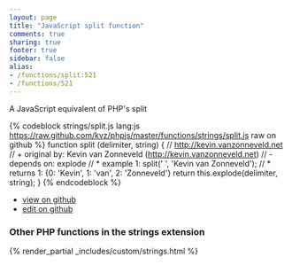 ```yaml
---
layout: page
title: "JavaScript split function"
comments: true
sharing: true
footer: true
sidebar: false
alias:
- /functions/split:521
- /functions/521
---
```

<!-- Generated by Rakefile:build -->
A JavaScript equivalent of PHP's split

{% codeblock strings/split.js lang:js https://raw.github.com/kvz/phpjs/master/functions/strings/split.js raw on github %}
function split (delimiter, string) {
    // http://kevin.vanzonneveld.net
    // +   original by: Kevin van Zonneveld (http://kevin.vanzonneveld.net)
    // -    depends on: explode
    // *     example 1: split(' ', 'Kevin van Zonneveld');
    // *     returns 1: {0: 'Kevin', 1: 'van', 2: 'Zonneveld'}
    return this.explode(delimiter, string);
}
{% endcodeblock %}

 - [view on github](https://github.com/kvz/phpjs/blob/master/functions/strings/split.js)
 - [edit on github](https://github.com/kvz/phpjs/edit/master/functions/strings/split.js)

### Other PHP functions in the strings extension
{% render_partial _includes/custom/strings.html %}
